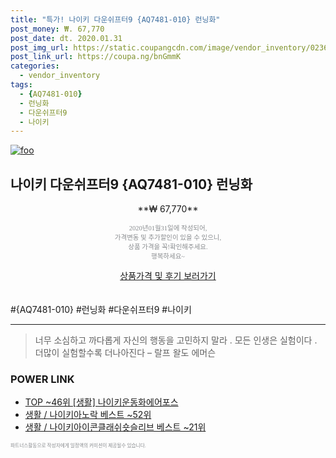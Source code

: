 ```yaml
--- 
title: "특가! 나이키 다운쉬프터9 {AQ7481-010} 런닝화" 
post_money: ₩. 67,770 
post_date: dt. 2020.01.31 
post_img_url: https://static.coupangcdn.com/image/vendor_inventory/0236/d1cf18a1c2aeaefbd08028daa35e496b6cda99674519084aa19a5309213d.jpg 
post_link_url: https://coupa.ng/bnGmmK 
categories: 
  - vendor_inventory 
tags: 
  - {AQ7481-010} 
  - 런닝화 
  - 다운쉬프터9 
  - 나이키 
--- 
```

[![foo](https://static.coupangcdn.com/image/vendor_inventory/0236/d1cf18a1c2aeaefbd08028daa35e496b6cda99674519084aa19a5309213d.jpg)](https://coupa.ng/bnGmmK) 

## 나이키 다운쉬프터9 {AQ7481-010} 런닝화 
<p style="text-align: center;">**₩ 67,770**</p> 
<p style="text-align: center;"><span style="color: #898c8f; font-family: Georgia,Times,serif; font-size: 0.75em;">2020년01월31일에 작성되어, <br>가격변동 및 추가할인이 있을 수 있으니,<br> 상품 가격을 꼭!확인해주세요.<br>행복하세요~</span> 
</p>	 
<div markdown="0" style="text-align: center;"><a href="https://coupa.ng/bnGmmK" class="btn btn--success">상품가격 및 후기 보러가기</a></div> 
<br><br> 
  #{AQ7481-010} #런닝화 #다운쉬프터9 #나이키 
<hr> 

> 너무 소심하고 까다롭게 자신의 행동을 고민하지 말라 . 모든 인생은 실험이다 . 더많이 실험할수록 더나아진다  – 랄프 왈도 에머슨 


### POWER LINK

* <a href="https://blog.naver.com/an0733/221790805612" target="_blank"> TOP ~46위 [생활] 나이키운동화에어포스</a>
* <a href="https://blog.naver.com/santokki14/221787127248" target="_blank">생활 / 나이키아노락 베스트 ~52위</a>
* <a href="https://blog.naver.com/santokki14/221782377630" target="_blank">생활 / 나이키아이콘클래쉬숏슬리브 베스트 ~21위</a>

<span style="color: #898c8f; font-family: Georgia,Times,serif; font-size: 0.55em;">파트너스활동으로 작성자에게 일정액의 커미션이 제공될수 있습니다.</span> 
